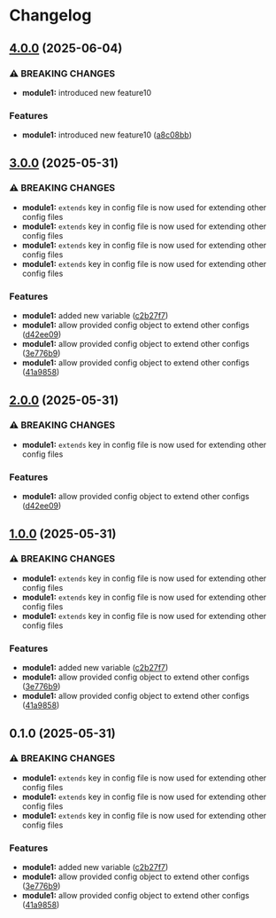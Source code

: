 # Changelog

## [4.0.0](https://github.com/jeremycook123/terraform-mods-monorepo/compare/module1-v3.0.0...module1-v4.0.0) (2025-06-04)


### ⚠ BREAKING CHANGES

* **module1:** introduced new feature10

### Features

* **module1:** introduced new feature10 ([a8c08bb](https://github.com/jeremycook123/terraform-mods-monorepo/commit/a8c08bbf150bb3efa149c88bbde6ea0539e84e1c))

## [3.0.0](https://github.com/jeremycook123/terraform-mods-monorepo/compare/module1-v2.0.0...module1-v3.0.0) (2025-05-31)


### ⚠ BREAKING CHANGES

* **module1:** `extends` key in config file is now used for extending other config files
* **module1:** `extends` key in config file is now used for extending other config files
* **module1:** `extends` key in config file is now used for extending other config files
* **module1:** `extends` key in config file is now used for extending other config files

### Features

* **module1:** added new variable ([c2b27f7](https://github.com/jeremycook123/terraform-mods-monorepo/commit/c2b27f77e6d28e702d0b829c971fb7a8c9dfb137))
* **module1:** allow provided config object to extend other configs ([d42ee09](https://github.com/jeremycook123/terraform-mods-monorepo/commit/d42ee0953a6396f38999bba2363ec5007d96c576))
* **module1:** allow provided config object to extend other configs ([3e776b9](https://github.com/jeremycook123/terraform-mods-monorepo/commit/3e776b9936f914ef7627b1fbf870ae16e717bacf))
* **module1:** allow provided config object to extend other configs ([41a9858](https://github.com/jeremycook123/terraform-mods-monorepo/commit/41a9858c4c3b70377f0c8d6e6a4b7741e8d774e6))

## [2.0.0](https://github.com/jeremycook123/terraform-mods-monorepo/compare/module1-v1.0.0...module1-v2.0.0) (2025-05-31)


### ⚠ BREAKING CHANGES

* **module1:** `extends` key in config file is now used for extending other config files

### Features

* **module1:** allow provided config object to extend other configs ([d42ee09](https://github.com/jeremycook123/terraform-mods-monorepo/commit/d42ee0953a6396f38999bba2363ec5007d96c576))

## [1.0.0](https://github.com/jeremycook123/terraform-mods-monorepo/compare/module1-v0.1.0...module1-v1.0.0) (2025-05-31)


### ⚠ BREAKING CHANGES

* **module1:** `extends` key in config file is now used for extending other config files
* **module1:** `extends` key in config file is now used for extending other config files
* **module1:** `extends` key in config file is now used for extending other config files

### Features

* **module1:** added new variable ([c2b27f7](https://github.com/jeremycook123/terraform-mods-monorepo/commit/c2b27f77e6d28e702d0b829c971fb7a8c9dfb137))
* **module1:** allow provided config object to extend other configs ([3e776b9](https://github.com/jeremycook123/terraform-mods-monorepo/commit/3e776b9936f914ef7627b1fbf870ae16e717bacf))
* **module1:** allow provided config object to extend other configs ([41a9858](https://github.com/jeremycook123/terraform-mods-monorepo/commit/41a9858c4c3b70377f0c8d6e6a4b7741e8d774e6))

## 0.1.0 (2025-05-31)


### ⚠ BREAKING CHANGES

* **module1:** `extends` key in config file is now used for extending other config files
* **module1:** `extends` key in config file is now used for extending other config files
* **module1:** `extends` key in config file is now used for extending other config files

### Features

* **module1:** added new variable ([c2b27f7](https://github.com/jeremycook123/terraform-mods-monorepo/commit/c2b27f77e6d28e702d0b829c971fb7a8c9dfb137))
* **module1:** allow provided config object to extend other configs ([3e776b9](https://github.com/jeremycook123/terraform-mods-monorepo/commit/3e776b9936f914ef7627b1fbf870ae16e717bacf))
* **module1:** allow provided config object to extend other configs ([41a9858](https://github.com/jeremycook123/terraform-mods-monorepo/commit/41a9858c4c3b70377f0c8d6e6a4b7741e8d774e6))
